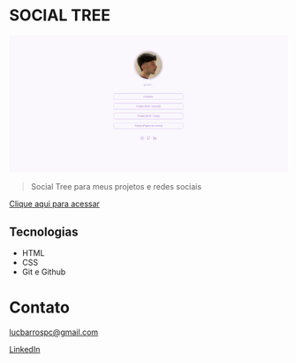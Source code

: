 # SOCIAL TREE
![preview](./.github/preview.png)

> Social Tree para meus projetos e redes sociais

[Clique aqui para acessar](https://luscv.github.io/social_tree/)

## Tecnologias
- HTML
- CSS
- Git e Github

# Contato

lucbarrospc@gmail.com

[LinkedIn](https://www.linkedin.com/in/lucas-barros-8a690a150/)